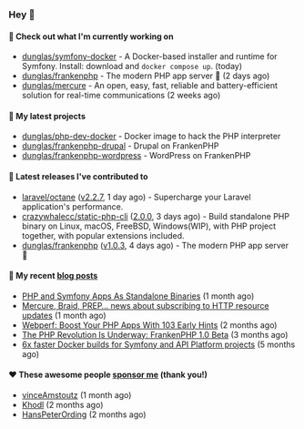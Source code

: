 ### Hey 👋

#### 👷 Check out what I'm currently working on

- [dunglas/symfony-docker](https://github.com/dunglas/symfony-docker) - A Docker-based installer and runtime for Symfony. Install: download and `docker compose up`. (today)
- [dunglas/frankenphp](https://github.com/dunglas/frankenphp) - The modern PHP app server 🧟 (2 days ago)
- [dunglas/mercure](https://github.com/dunglas/mercure) - An open, easy, fast, reliable and battery-efficient solution for real-time communications (2 weeks ago)

#### 🌱 My latest projects

- [dunglas/php-dev-docker](https://github.com/dunglas/php-dev-docker) - Docker image to hack the PHP interpreter
- [dunglas/frankenphp-drupal](https://github.com/dunglas/frankenphp-drupal) - Drupal on FrankenPHP
- [dunglas/frankenphp-wordpress](https://github.com/dunglas/frankenphp-wordpress) - WordPress on FrankenPHP

#### 🔭 Latest releases I've contributed to

- [laravel/octane](https://github.com/laravel/octane) ([v2.2.7](https://github.com/laravel/octane/releases/tag/v2.2.7), 1 day ago) - Supercharge your Laravel application&#39;s performance.
- [crazywhalecc/static-php-cli](https://github.com/crazywhalecc/static-php-cli) ([2.0.0](https://github.com/crazywhalecc/static-php-cli/releases/tag/2.0.0), 3 days ago) - Build standalone PHP binary on Linux, macOS, FreeBSD, Windows(WIP), with PHP project together, with popular extensions included.
- [dunglas/frankenphp](https://github.com/dunglas/frankenphp) ([v1.0.3](https://github.com/dunglas/frankenphp/releases/tag/v1.0.3), 4 days ago) - The modern PHP app server 🧟

#### 📜 My recent [blog posts](https://dunglas.fr)

- [PHP and Symfony Apps As Standalone Binaries](https://dunglas.dev/2023/12/php-and-symfony-apps-as-standalone-binaries/) (1 month ago)
- [Mercure, Braid, PREP… news about subscribing to HTTP resource updates](https://dunglas.dev/2023/11/mercure-braid-prep-news-about-subscribing-to-http-resource-updates/) (1 month ago)
- [Webperf: Boost Your PHP Apps With 103 Early Hints](https://dunglas.dev/2023/10/webperf-boost-your-php-apps-with-103-early-hints/) (2 months ago)
- [The PHP Revolution Is Underway: FrankenPHP 1.0 Beta](https://dunglas.dev/2023/09/the-php-revolution-is-underway-frankenphp-1-0-beta/) (3 months ago)
- [6x faster Docker builds for Symfony and API Platform projects](https://dunglas.dev/2023/08/6x-faster-docker-builds-for-symfony-and-api-platform-projects/) (5 months ago)

#### ❤️ These awesome people [sponsor me](https://github.com/sponsors/dunglas) (thank you!)

- [vinceAmstoutz](https://github.com/vinceAmstoutz) (1 month ago)
- [Khodl](https://github.com/Khodl) (2 months ago)
- [HansPeterOrding](https://github.com/HansPeterOrding) (2 months ago)
